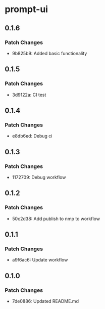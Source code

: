 # prompt-ui

## 0.1.6

### Patch Changes

- 9b825b9: Added basic functionality

## 0.1.5

### Patch Changes

- 3d9122a: CI test

## 0.1.4

### Patch Changes

- e8db6ed: Debug ci

## 0.1.3

### Patch Changes

- 1172709: Debug workflow

## 0.1.2

### Patch Changes

- 50c2d38: Add publish to nmp to workflow

## 0.1.1

### Patch Changes

- a9f6ac6: Update workflow

## 0.1.0

### Patch Changes

- 7de0886: Updated README.md
